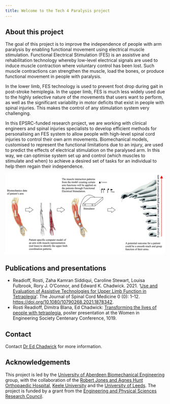 ```yaml
---
title: Welcome to the Tech 4 Paralysis project
---
```


## About this project

The goal of this project is to improve the independence of people with arm paralysis by enabling functional movement using electrical muscle stimulation. Functional Electrical Stimulation (FES) is an assistive and rehabilitation technology whereby low-level electrical signals are used to induce muscle contraction where voluntary control has been lost. Such muscle contractions can strengthen the muscle, load the bones, or produce functional movement in people with paralysis.

In the lower limb, FES technology is used to prevent foot drop during gait in post-stroke hemiplegia. In the upper limb, FES is much less widely used due to the highly selective nature of the movements that users want to perform, as well as the significant variability in motor deficits that exist in people with spinal injuries. This makes the control of any stimulation system very challenging.

In this EPSRC-funded research project, we are working with clinical engineers and spinal injuries specialists to develop efficient methods for personalising an FES system to allow people with high-level spinal cord injuries to control their own arm movements. Biomechanical models, customised to represent the functional limitations due to an injury, are used to predict the effects of electrical stimulation on the paralysed arm. In this way, we can optimise system set up and control (which muscles to stimulate and when) to achieve a desired set of tasks for an individual to help them regain their independence.

![Schematic showing computer model used to refine muscle stimulation levels](images/schematic.png "Schematic of model-based FES system design")

## Publications and presentations

- Readioff, Rosti, Zaha Kamran Siddiqui, Caroline Stewart, Louisa Fulbrook, Rory J. O’Connor, and Edward K. Chadwick. 2021. ‘[Use and Evaluation of Assistive Technologies for Upper Limb Function in Tetraplegia](https://www.tandfonline.com/doi/full/10.1080/10790268.2021.1878342)’. The Journal of Spinal Cord Medicine 0 (0): 1–12. https://doi.org/10.1080/10790268.2021.1878342.
- Rosti Readioff, Dimitra Blana, Ed Chadwick: [Transforming the lives of people with tetraplegia](https://www.researchgate.net/publication/332298568_Transforming_the_lives_of_tetraplegics), poster presentation at the Women in Engineering Society Centenary Conference, 1019.

## Contact

Contact [Dr Ed Chadwick](https://www.abdn.ac.uk/engineering/people/profiles/edward.chadwick) for more information.

## Acknowledgements

This project is led by the [University of Aberdeen Biomechanical Engineering](https://www.abdn.ac.uk/engineering/research/applied-dynamics-124.php) group, with the collaboration of the [Robert Jones and Agnes Hunt Orthopaedic Hospital](https://www.rjah.nhs.uk/orlau), [Keele University](https://www.keele.ac.uk/pharmacy-bioengineering/research/healthcaretechnologies/rehabilitation/) and the [University of Leeds](https://medicinehealth.leeds.ac.uk/homepage/158/leeds_institute_of_rheumatic_and_musculoskeletal_medicine). The project is funded by a grant from the [Engineering and Physical Sciences Research Council](https://epsrc.ukri.org/).
